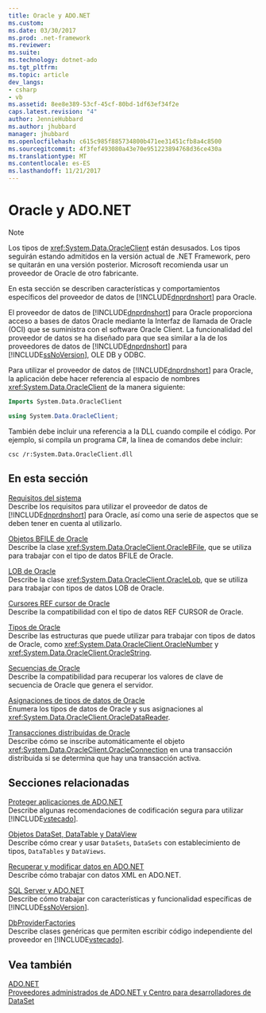 ```yaml
---
title: Oracle y ADO.NET
ms.custom: 
ms.date: 03/30/2017
ms.prod: .net-framework
ms.reviewer: 
ms.suite: 
ms.technology: dotnet-ado
ms.tgt_pltfrm: 
ms.topic: article
dev_langs:
- csharp
- vb
ms.assetid: 8ee8e389-53cf-45cf-80bd-1df63ef34f2e
caps.latest.revision: "4"
author: JennieHubbard
ms.author: jhubbard
manager: jhubbard
ms.openlocfilehash: c615c985f885734800b471ee31451cfb8a4c8500
ms.sourcegitcommit: 4f3fef493080a43e70e951223894768d36ce430a
ms.translationtype: MT
ms.contentlocale: es-ES
ms.lasthandoff: 11/21/2017
---
```

# <a name="oracle-and-adonet"></a>Oracle y ADO.NET
> [!NOTE]
>  Los tipos de <xref:System.Data.OracleClient> están desusados. Los tipos seguirán estando admitidos en la versión actual de .NET Framework, pero se quitarán en una versión posterior. Microsoft recomienda usar un proveedor de Oracle de otro fabricante.  
  
 En esta sección se describen características y comportamientos específicos del proveedor de datos de [!INCLUDE[dnprdnshort](../../../../includes/dnprdnshort-md.md)] para Oracle.  
  
 El proveedor de datos de [!INCLUDE[dnprdnshort](../../../../includes/dnprdnshort-md.md)] para Oracle proporciona acceso a bases de datos Oracle mediante la Interfaz de llamada de Oracle (OCI) que se suministra con el software Oracle Client. La funcionalidad del proveedor de datos se ha diseñado para que sea similar a la de los proveedores de datos de [!INCLUDE[dnprdnshort](../../../../includes/dnprdnshort-md.md)] para [!INCLUDE[ssNoVersion](../../../../includes/ssnoversion-md.md)], OLE DB y ODBC.  
  
 Para utilizar el proveedor de datos de [!INCLUDE[dnprdnshort](../../../../includes/dnprdnshort-md.md)] para Oracle, la aplicación debe hacer referencia al espacio de nombres <xref:System.Data.OracleClient> de la manera siguiente:  
  
```vb  
Imports System.Data.OracleClient  
```  
  
```csharp  
using System.Data.OracleClient;  
```  
  
 También debe incluir una referencia a la DLL cuando compile el código. Por ejemplo, si compila un programa C#, la línea de comandos debe incluir:  
  
```  
csc /r:System.Data.OracleClient.dll  
```  
  
## <a name="in-this-section"></a>En esta sección  
 [Requisitos del sistema](../../../../docs/framework/data/adonet/system-requirements-for-the-dotnet-data-provider-for-oracle.md)  
 Describe los requisitos para utilizar el proveedor de datos de [!INCLUDE[dnprdnshort](../../../../includes/dnprdnshort-md.md)] para Oracle, así como una serie de aspectos que se deben tener en cuenta al utilizarlo.  
  
 [Objetos BFILE de Oracle](../../../../docs/framework/data/adonet/oracle-bfiles.md)  
 Describe la clase <xref:System.Data.OracleClient.OracleBFile>, que se utiliza para trabajar con el tipo de datos BFILE de Oracle.  
  
 [LOB de Oracle](../../../../docs/framework/data/adonet/oracle-lobs.md)  
 Describe la clase <xref:System.Data.OracleClient.OracleLob>, que se utiliza para trabajar con tipos de datos LOB de Oracle.  
  
 [Cursores REF cursor de Oracle](../../../../docs/framework/data/adonet/oracle-ref-cursors.md)  
 Describe la compatibilidad con el tipo de datos REF CURSOR de Oracle.  
  
 [Tipos de Oracle](../../../../docs/framework/data/adonet/oracletypes.md)  
 Describe las estructuras que puede utilizar para trabajar con tipos de datos de Oracle, como <xref:System.Data.OracleClient.OracleNumber> y <xref:System.Data.OracleClient.OracleString>.  
  
 [Secuencias de Oracle](../../../../docs/framework/data/adonet/oracle-sequences.md)  
 Describe la compatibilidad para recuperar los valores de clave de secuencia de Oracle que genera el servidor.  
  
 [Asignaciones de tipos de datos de Oracle](../../../../docs/framework/data/adonet/oracle-data-type-mappings.md)  
 Enumera los tipos de datos de Oracle y sus asignaciones al <xref:System.Data.OracleClient.OracleDataReader>.  
  
 [Transacciones distribuidas de Oracle](../../../../docs/framework/data/adonet/oracle-distributed-transactions.md)  
 Describe cómo se inscribe automáticamente el objeto <xref:System.Data.OracleClient.OracleConnection> en una transacción distribuida si se determina que hay una transacción activa.  
  
## <a name="related-sections"></a>Secciones relacionadas  
 [Proteger aplicaciones de ADO.NET](../../../../docs/framework/data/adonet/securing-ado-net-applications.md)  
 Describe algunas recomendaciones de codificación segura para utilizar [!INCLUDE[vstecado](../../../../includes/vstecado-md.md)].  
  
 [Objetos DataSet, DataTable y DataView](../../../../docs/framework/data/adonet/dataset-datatable-dataview/index.md)  
 Describe cómo crear y usar `DataSets`, `DataSets` con establecimiento de tipos, `DataTables` y `DataViews`.  
  
 [Recuperar y modificar datos en ADO.NET](../../../../docs/framework/data/adonet/retrieving-and-modifying-data.md)  
 Describe cómo trabajar con datos XML en ADO.NET.  
  
 [SQL Server y ADO.NET](../../../../docs/framework/data/adonet/sql/index.md)  
 Describe cómo trabajar con características y funcionalidad específicas de [!INCLUDE[ssNoVersion](../../../../includes/ssnoversion-md.md)].  
  
 [DbProviderFactories](../../../../docs/framework/data/adonet/dbproviderfactories.md)  
 Describe clases genéricas que permiten escribir código independiente del proveedor en [!INCLUDE[vstecado](../../../../includes/vstecado-md.md)].  
  
## <a name="see-also"></a>Vea también  
 [ADO.NET](../../../../docs/framework/data/adonet/index.md)  
 [Proveedores administrados de ADO.NET y Centro para desarrolladores de DataSet](http://go.microsoft.com/fwlink/?LinkId=217917)
